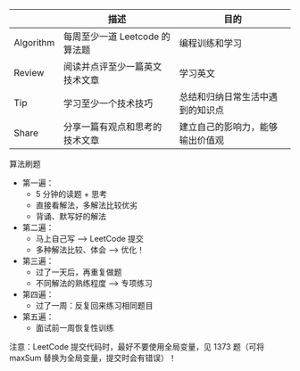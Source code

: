 
|           | 描述                           | 目的                             |
| --------- | ------------------------------ | -------------------------------- |
| Algorithm | 每周至少一道 Leetcode 的算法题 | 编程训练和学习                   |
| Review    | 阅读并点评至少一篇英文技术文章 | 学习英文                         |
| Tip       | 学习至少一个技术技巧           | 总结和归纳日常生活中遇到的知识点 |
| Share     | 分享一篇有观点和思考的技术文章 | 建立自己的影响力，能够输出价值观 |


算法刷题

- 第一遍：
    - 5 分钟的读题 + 思考
    - 直接看解法，多解法比较优劣
    - 背诵、默写好的解法
- 第二遍：
    - 马上自己写 —> LeetCode 提交
    - 多种解法比较、体会 —> 优化！
- 第三遍：
    - 过了一天后，再重复做题
    - 不同解法的熟练程度 —> 专项练习
- 第四遍：
    - 过了一周：反复回来练习相同题目
- 第五遍：
    - 面试前一周恢复性训练

注意：LeetCode 提交代码时，最好不要使用全局变量，见 1373 题（可将 maxSum 替换为全局变量，提交时会有错误）！